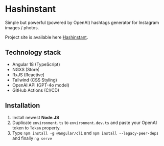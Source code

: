 # Hashinstant
Simple but powerful (powered by OpenAI) hashtags generator for Instagram images / photos.

Project site is available here [Hashinstant](http://hashinstant.obisoft.pl).

## Technology stack
- Angular 18 (TypeScript)
- NGXS (Store)
- RxJS (Reactive)
- Tailwind (CSS Styling)
- OpenAI API (GPT-4o model)
- GitHub Actions (CI/CD)

## Installation
1. Install newest **Node.JS**
2. Duplicate `environment.ts` to `environment.dev.ts` and paste your OpenAI token to `Token` property.
3. Type `npm install -g @angular/cli` and `npm install --legacy-peer-deps` and finally `ng serve`
